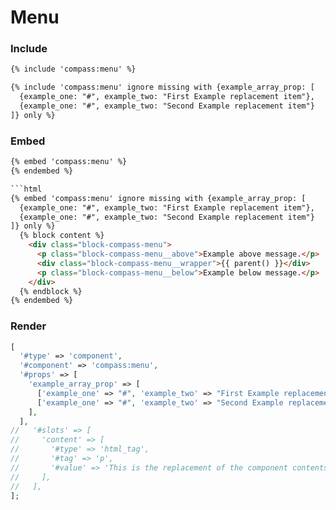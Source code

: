 # Menu

### Include

```html
{% include 'compass:menu' %}
```

```html
{% include 'compass:menu' ignore missing with {example_array_prop: [
  {example_one: "#", example_two: "First Example replacement item"},
  {example_one: "#", example_two: "Second Example replacement item"}
]} only %}
```
### Embed

```html
{% embed 'compass:menu' %}
{% endembed %}
```

```html
```html
{% embed 'compass:menu' ignore missing with {example_array_prop: [
  {example_one: "#", example_two: "First Example replacement item"},
  {example_one: "#", example_two: "Second Example replacement item"}
]} only %}
  {% block content %}
    <div class="block-compass-menu">
      <p class="block-compass-menu__above">Example above message.</p>
      <div class="block-compass-menu__wrapper">{{ parent() }}</div>
      <p class="block-compass-menu__below">Example below message.</p>
    </div>
  {% endblock %}
{% endembed %}
```

### Render

```php
[
  '#type' => 'component',
  '#component' => 'compass:menu',
  '#props' => [
    'example_array_prop' => [
      ['example_one' => "#", 'example_two' => "First Example replacement item"],
      ['example_one' => "#", 'example_two' => "Second Example replacement item"],
    ],
  ],
//   '#slots' => [
//     'content' => [
//       '#type' => 'html_tag',
//       '#tag' => 'p',
//       '#value' => 'This is the replacement of the component contents.',
//     ],
//   ],
];
```

